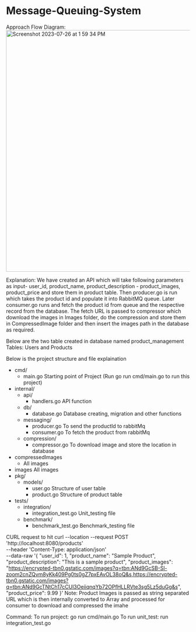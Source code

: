 # Message-Queuing-System
Approach
Flow Diagram:
<img width="660" alt="Screenshot 2023-07-26 at 1 59 34 PM" src="https://github.com/mkshailesh100/Message-Queuing-System-using-GO-and-RabbitMQ/assets/59009436/9c131340-bb57-44fb-899c-30cf9750c890">




Explanation:
We have created an API which will take following parameters as input- user_id, product_name, product_description - product_images, product_price and store them in product table. 
Then producer.go is run which takes the product id and populate it into RabbitMQ queue. Later consumer.go runs and fetch the product id from queue and the respective record from the database.
The fetch URL is passed to compressor which download the images in Images folder, do the compression and store them in CompressedImage folder and then insert the images path in the database as required.

Below are the two table created in database named product_management
Tables: Users and Products


Below is the project structure and file explaination
- cmd/
  - main.go   Starting point of Project (Run go run cmd/main.go to run this project)
- internal/
  - api/
    - handlers.go    		API function 
  - db/
    - database.go   		Database creating, migration and other functions 
  - messaging/
    - producer.go		To send the productId to rabbitMq  
    - consumer.go		To fetch the product from rabbitMq
  - compression/
    - compressor.go		To download image and store the location in database
- compressedImages
  - All images
- images
  All images
- pkg/
  - models/
    - user.go			Structure of user table
    - product.go		Structure of product table
- tests/
  - integration/
    - integration_test.go	Unit_testing file
  - benchmark/
    - benchmark_test.go	Benchmark_testing file

CURL request to hit
curl --location --request POST 'http://localhost:8080/products' \
--header 'Content-Type: application/json' \
--data-raw '{
   "user_id": 1,
   "product_name": "Sample Product",
   "product_description": "This is a sample product",
   "product_images": "https://encrypted-tbn0.gstatic.com/images?q=tbn:ANd9GcSB-Sl-zoom2cnZQvm8yKk409Pg0ts0gZ7pxEAvOL38oQ&s,https://encrypted-tbn0.gstatic.com/images?q=tbn:ANd9GcTNtCh17cCUl3OeiiqnqYb72OPfHLLRVte3sg5Lz5duGg&s",
   "product_price": 9.99
}'
Note: Product Images is passed as string separated URL which is then internally converted to Array and processed for consumer to download and compressed the imahe

Command:
To run project: go run cmd/main.go
To run unit_test: run integration_test.go


